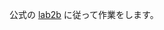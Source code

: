 公式の [lab2b](https://github.com/GoogleCloudPlatform/training-data-analyst/blob/master/CPB102/lab2b/tfclassic.ipynb) に従って作業をします。
